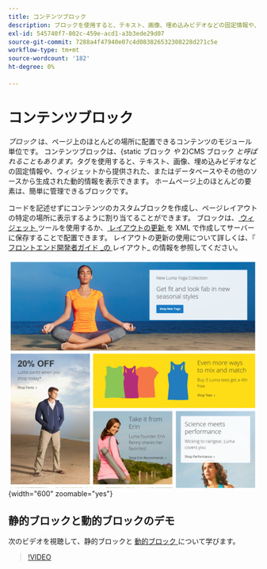 ```yaml
---
title: コンテンツブロック
description: ブロックを使用すると、テキスト、画像、埋め込みビデオなどの固定情報や、動的情報を表示できます。
exl-id: 545740f7-802c-459e-acd1-a3b3ede29d07
source-git-commit: 7288a4f47940e07c4d083826532308228d271c5e
workflow-type: tm+mt
source-wordcount: '182'
ht-degree: 0%

---
```


# コンテンツブロック

_ブロック_ は、ページ上のほとんどの場所に配置できるコンテンツのモジュール単位です。 コンテンツブロックは、{static ブロック _や_ 2}CMS ブロック _と呼ばれることもあります。_&#x200B;タグを使用すると、テキスト、画像、埋め込みビデオなどの固定情報や、ウィジェットから提供された、またはデータベースやその他のソースから生成された動的情報を表示できます。 ホームページ上のほとんどの要素は、簡単に管理できるブロックです。

コードを記述せずにコンテンツのカスタムブロックを作成し、ページレイアウトの特定の場所に表示するように割り当てることができます。 ブロックは、[ ウィジェット ](widget-static-block.md) ツールを使用するか、[ レイアウトの更新 ](layout-updates.md) を XML で作成してサーバーに保存することで配置できます。 レイアウトの更新の使用について詳しくは、『 [ フロントエンド開発者ガイド _の ][1] レイアウト_ の情報を参照してください。

![ サンプルストアフロントのホームページのブロック ](./assets/storefront-blocks-home-page.png){width="600" zoomable="yes"}

## 静的ブロックと動的ブロックのデモ

次のビデオを視聴して、静的ブロックと [ 動的ブロック ](dynamic-blocks.md) について学びます。

>[!VIDEO](https://video.tv.adobe.com/v/3411070?quality=12&learn=on&captions=jpn)

[1]: https://developer.adobe.com/commerce/frontend-core/guide/layouts/
